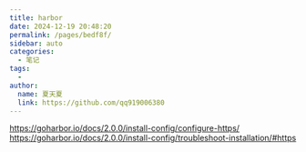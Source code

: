 ```yaml
---
title: harbor
date: 2024-12-19 20:48:20
permalink: /pages/bedf8f/
sidebar: auto
categories:
  - 笔记
tags:
  - 
author: 
  name: 夏天夏
  link: https://github.com/qq919006380
---
```

https://goharbor.io/docs/2.0.0/install-config/configure-https/
https://goharbor.io/docs/2.0.0/install-config/troubleshoot-installation/#https